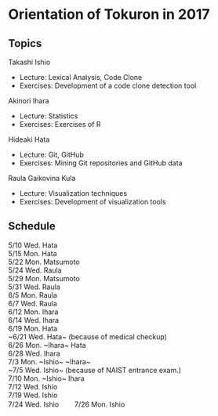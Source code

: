 # Orientation of Tokuron in 2017

## Topics

Takashi Ishio
* Lecture: Lexical Analysis, Code Clone
* Exercises: Development of a code clone detection tool

Akinori Ihara
* Lecture: Statistics
* Exercises: Exercises of R

Hideaki Hata
* Lecture: Git, GitHub
* Exercises: Mining Git repositories and GitHub data

Raula Gaikovina Kula
* Lecture: Visualization techniques
* Exercises: Development of visualization tools

## Schedule

5/10 Wed. Hata  
5/15 Mon. Hata  
5/22 Mon. Matsumoto  
5/24 Wed. Raula  
5/29 Mon. Matsumoto  
5/31 Wed. Raula  
6/5 Mon. Raula  
6/7 Wed. Raula  
6/12 Mon. Ihara  
6/14 Wed. Ihara  
6/19 Mon. Hata  
~6/21 Wed. Hata~ (because of medical checkup)  
6/26 Mon. ~Ihara~ Hata  
6/28 Wed. Ihara  
7/3 Mon. ~Ishio~ ~Ihara~  
~7/5 Wed. Ishio~ (because of NAIST entrance exam.)  
7/10 Mon. ~Ishio~ Ihara  
7/12 Wed. Ishio  
7/19 Wed. Ishio  
7/24 Wed. Ishio　　
7/26 Mon. Ishio

